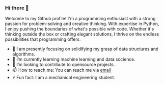 ### Hi there 👋

Welcome to my Github profile!
I'm a programming enthusiast with a strong passion for problem-solving and creative thinking. With expertise in Python, I enjoy pushing the boundaries of what's possible with code. 
Whether it's thinking outside the box or crafting elegant solutions, I thrive on the endless possibilities that programming offers. 

- 🔭 I am presently focusing on solidifying my grasp of data structures and algorithms.
- 🌱 I’m currently learning machine learning and data sccience.
- 👯 I’m looking to contribute to opensource projects.
- 📫 How to reach me: You can reach me via [email](mailto:shoykot.amanat@gmail.com)
- ⚡ Fun fact: I am a mechanical engineering student.

